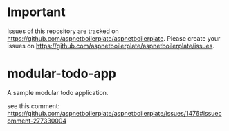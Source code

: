 # Important

Issues of this repository are tracked on https://github.com/aspnetboilerplate/aspnetboilerplate. Please create your issues on https://github.com/aspnetboilerplate/aspnetboilerplate/issues.

# modular-todo-app
A sample modular todo application.

see this comment: https://github.com/aspnetboilerplate/aspnetboilerplate/issues/1476#issuecomment-277330004

